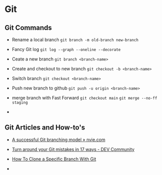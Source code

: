 # Git

## Git Commands

- Rename a local branch
  `git branch -m old-branch new-branch`

- Fancy Git log
  `git log --graph --oneline --decorate`

- Ceate a new branch
  `git branch <branch-name>`

- Create and checkout to new branch
  `git checkout -b <branch-name>`

- Switch branch
  `git checkout <branch-name>`

- Push new branch to github
  `git push -u origin <branch-name>`

- merge branch with Fast Forward
  `git checkout main`
  `git merge --no-ff staging`

- 

## Git Articles and How-to's

- [A successful Git branching model &raquo; nvie.com](https://nvie.com/posts/a-successful-git-branching-model/)

- [Turn around your Git mistakes in 17 ways - DEV Community](https://dev.to/smitterhane/turn-around-your-git-mistakes-in-17-ways-2mn1)

- [How To Clone a Specific Branch With Git](https://joelolawanle.com/posts/how-to-clone-a-specific-branch-with-git)

- 
